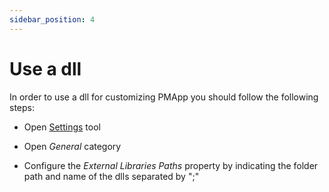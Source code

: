 ```yaml
---
sidebar_position: 4
---
```


# Use a dll

In order to use a dll for customizing PMApp you should follow the following steps:

* Open [Settings](../../ipmt/user-guide/settings) tool

* Open *General* category

* Configure the *External Libraries Paths* property by indicating the folder path and name of the dlls separated by ";"

